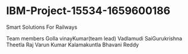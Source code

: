 # IBM-Project-15534-1659600186
Smart Solutions For Railways

Team members
Golla vinayKumar(team lead)
Vadlamudi SaiGurukrishna
Theetla Raj Varun Kumar
Kalamakuntla Bhavani Reddy
